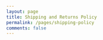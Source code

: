 ```yaml
---
layout: page
title: Shipping and Returns Policy
permalink: /pages/shipping-policy
comments: false
---
```


